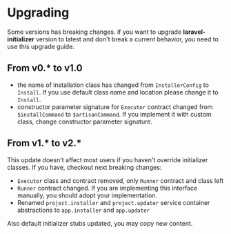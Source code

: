 # Upgrading

Some versions has breaking changes. if you want to upgrade **laravel-initializer** version to latest and don't break a current behavior, you need to use this upgrade guide.

## From v0.* to v1.0

- the name of installation class has changed from `InstallerConfig` to `Install`.
  If you use default class name and location please change it to `Install`.
- constructor parameter signature for `Executor` contract changed from `$installCommand` to `$artisanCommand`. If you implement it with custom class, change constructor parameter signature.

## From v1.* to v2.*

This update doesn't affect most users if you haven't override initializer classes. If you have, checkout next breaking changes:

- `Executor` class and contract removed, only `Runner` contract and class left
- `Runner` contract changed. If you are implementing this interface manually, you should adopt your implementation.
- Renamed `project.installer` and `project.updater` service container abstractions to `app.installer` and `app.updater`

Also default initializer stubs updated, you may copy new content.
